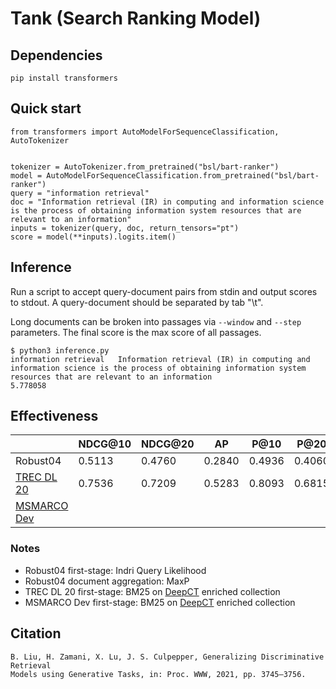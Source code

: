 # Tank (Search Ranking Model)

## Dependencies

```
pip install transformers
```

## Quick start

```
from transformers import AutoModelForSequenceClassification, AutoTokenizer


tokenizer = AutoTokenizer.from_pretrained("bsl/bart-ranker")
model = AutoModelForSequenceClassification.from_pretrained("bsl/bart-ranker")
query = "information retrieval"
doc = "Information retrieval (IR) in computing and information science is the process of obtaining information system resources that are relevant to an information"
inputs = tokenizer(query, doc, return_tensors="pt")
score = model(**inputs).logits.item()
```

## Inference

Run a script to accept query-document pairs from stdin and output scores to
stdout. A query-document should be separated by tab "\t".

Long documents can be broken into passages via `--window` and `--step`
parameters. The final score is the max score of all passages.

```
$ python3 inference.py
information retrieval   Information retrieval (IR) in computing and information science is the process of obtaining information system resources that are relevant to an information
5.778058
```

## Effectiveness

|                  | NDCG@10 | NDCG@20 | AP     | P@10   | P@20   | MRR@10 |
|------------------|---------|---------|--------|--------|--------|--------|
| Robust04         | 0.5113  | 0.4760  | 0.2840 | 0.4936 | 0.4060 |        |
| [TREC DL 20][1]  | 0.7536  | 0.7209  | 0.5283 | 0.8093 | 0.6815 |        |
| [MSMARCO Dev][2] |         |         |        |        |        | 0.394  |

### Notes

- Robust04 first-stage: Indri Query Likelihood
- Robust04 document aggregation: MaxP
- TREC DL 20 first-stage: BM25 on [DeepCT][3] enriched collection
- MSMARCO Dev first-stage: BM25 on [DeepCT][3] enriched collection

[1]: https://trec.nist.gov/pubs/trec29/papers/RMIT.DL.pdf
[2]: https://microsoft.github.io/msmarco
[3]: https://github.com/AdeDZY/DeepCT

## Citation

```
B. Liu, H. Zamani, X. Lu, J. S. Culpepper, Generalizing Discriminative Retrieval
Models using Generative Tasks, in: Proc. WWW, 2021, pp. 3745–3756.
```
